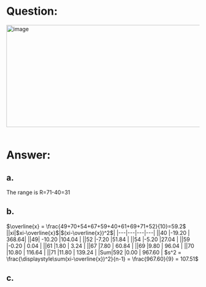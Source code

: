 # Question:<br>
<img width="595" height="267" alt="image" src="https://github.com/user-attachments/assets/56c07ecd-3387-4ea2-a645-32fcab0a38e3" /><br>
<br>
# Answer:<br>
## a.<br>
The range is R=71-40=31
## b.<br>
$\overline{x} = \frac{49+70+54+67+59+40+61+69+71+52}{10}=59.2$<br>
||xi|$xi-\overline{x}$|$(xi-\overline{x})^2$|
|---|---|---|---|
||40	|-19.20 |	368.64| 
||49|	-10.20 	|104.04 |
||52	|-7.20 	|51.84 |
||54	|-5.20 	|27.04 |
||59	|-0.20 |	0.04 |
||61	|1.80 |	3.24 |
||67	|7.80 |	60.84 |
||69	|9.80 |	96.04 |
||70	|10.80 |	116.64 |
||71	|11.80 |	139.24 |
|Sum|592	|0.00 |	967.60 |
$s^2 = \frac{\displaystyle\sum(xi-\overline{x})^2}{n-1} = \frac{967.60}{9} = 107.51$<br>

## c.<br>


